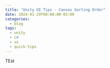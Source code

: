 ```yaml
---
title: "Unity UI Tips - Canvas Sorting Order"
date: 2024-01-29T00:00:00-03:00
categories:
  - blog
tags:
  - unity
  - c#
  - ui
  - quick-tips
---
```


TEst